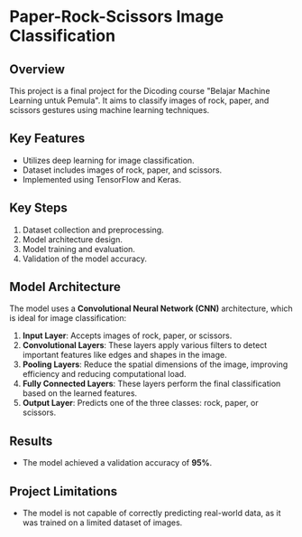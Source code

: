# Paper-Rock-Scissors Image Classification

## Overview
This project is a final project for the Dicoding course "Belajar Machine Learning untuk Pemula". It aims to classify images of rock, paper, and scissors gestures using machine learning techniques.

## Key Features
- Utilizes deep learning for image classification.
- Dataset includes images of rock, paper, and scissors.
- Implemented using TensorFlow and Keras.

## Key Steps
1. Dataset collection and preprocessing.
2. Model architecture design.
3. Model training and evaluation.
4. Validation of the model accuracy.

## Model Architecture
The model uses a **Convolutional Neural Network (CNN)** architecture, which is ideal for image classification:
1. **Input Layer**: Accepts images of rock, paper, or scissors.
2. **Convolutional Layers**: These layers apply various filters to detect important features like edges and shapes in the image.
3. **Pooling Layers**: Reduce the spatial dimensions of the image, improving efficiency and reducing computational load.
4. **Fully Connected Layers**: These layers perform the final classification based on the learned features.
5. **Output Layer**: Predicts one of the three classes: rock, paper, or scissors.

## Results
- The model achieved a validation accuracy of **95%**.

## Project Limitations
- The model is not capable of correctly predicting real-world data, as it was trained on a limited dataset of images. 
